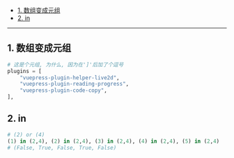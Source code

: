 - [1. 数组变成元组](#1-数组变成元组)
- [2. in](#2-in)


---
## 1. 数组变成元组

```python
# 这是个元组, 为什么, 因为在']'后加了个逗号
plugins = [
    "vuepress-plugin-helper-live2d",
    "vuepress-plugin-reading-progress",
    "vuepress-plugin-code-copy",
],
```

## 2. in

```python
# (2) or (4)
(1) in (2,4), (2) in (2,4), (3) in (2,4), (4) in (2,4), (5) in (2,4)
# (False, True, False, True, False)
```